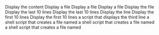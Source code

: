 Display the content
Display a file
Display a file
Display a file
Display the file
Display the last 10 lines
Display the last 10 lines
Display the line
Display the first 10 lines
Display the first 10 lines
a script that displays the third line
a shell script that creates a file named
a shell script that creates a file named
a shell script that creates a file named
